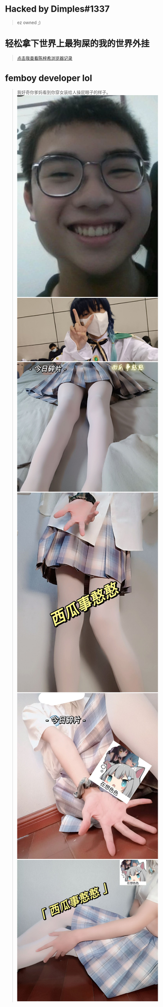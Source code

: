 # Hacked by Dimples#1337
> ez owned ;)

# 轻松拿下世界上最狗屎的我的世界外挂
> [点击我查看陈梓希浏览器记录](browser)

# femboy developer lol
> 我好奇你爹妈看到你穿女装给人操屁眼子的样子。
> ![omg](femboy/pic.jpg)<br>
> ![wtf](femboy/femboy.jpg)<br>
> ![wtf](femboy/femboy1.jpg)<br>
> ![wtf](femboy/femboy2.jpg)<br>
> ![wtf](femboy/femboy3.jpg)<br>
> ![wtf](femboy/femboy4.jpg)<br>
